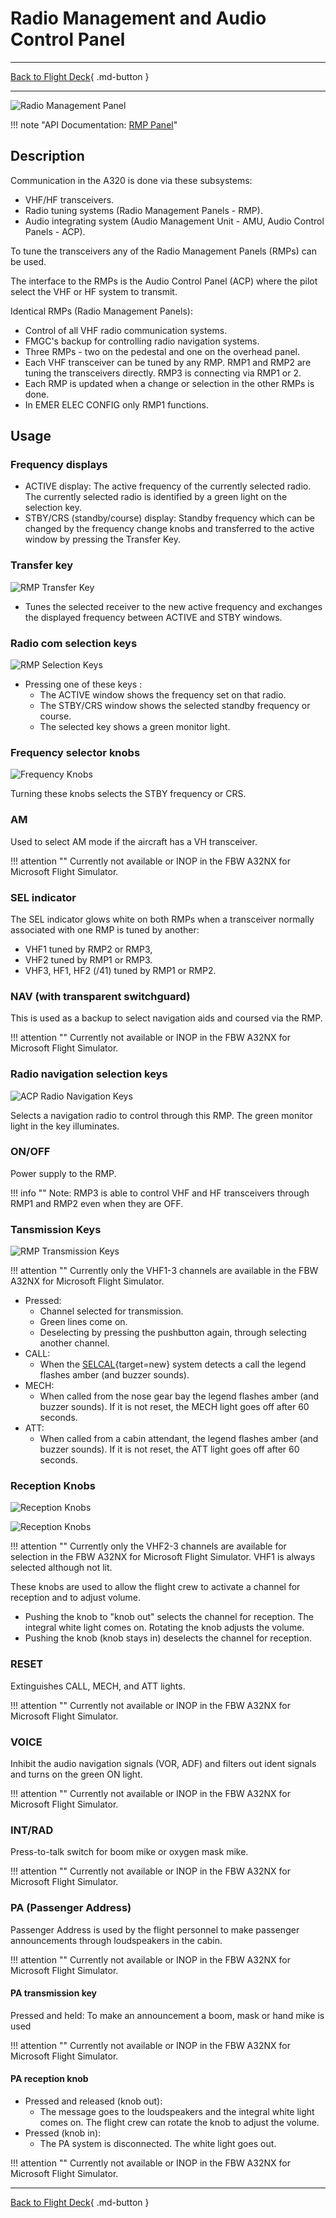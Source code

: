 # Radio Management and Audio Control Panel

---

[Back to Flight Deck](../index.md){ .md-button }

---

![Radio Management Panel](../../../assets/a32nx-briefing/pedestal/RMP.jpg "Radio Management Panel")

!!! note "API Documentation: [RMP Panel](../../../../fbw-a32nx/a32nx-api/a32nx-flightdeck-api.md#rmp)"

## Description

Communication in the A320 is done via these subsystems:

- VHF/HF transceivers.
- Radio tuning systems (Radio Management Panels - RMP).
- Audio integrating system (Audio Management Unit - AMU, Audio Control Panels - ACP).

To tune the transceivers any of the Radio Management Panels (RMPs) can be used.

The interface to the RMPs is the Audio Control Panel (ACP) where the pilot select the VHF or HF system to transmit.

Identical RMPs (Radio Management Panels):

- Control of all VHF radio communication systems.
- FMGC's backup for controlling radio navigation systems.
- Three RMPs - two on the pedestal and one on the overhead panel.
- Each VHF transceiver can be tuned by any RMP. RMP1 and RMP2 are tuning the transceivers directly. RMP3 is connecting via RMP1 or 2.
- Each RMP is updated when a change or selection in the other RMPs is done.
- In EMER ELEC CONFIG only RMP1 functions.

## Usage

### Frequency displays

- ACTIVE display: The active frequency of the currently selected radio. The currently selected radio is identified by a green light on the selection key.
- STBY/CRS (standby/course) display: Standby frequency which can be changed by the frequency change knobs and transferred to the active window by pressing the Transfer Key.

###  Transfer key

![RMP Transfer Key](../../../assets/a32nx-briefing/pedestal/RMP-transfer-key.png "RMP Transfer Key")

- Tunes the selected receiver to the new active frequency and exchanges the displayed frequency between ACTIVE and STBY windows.

### Radio com selection keys

![RMP Selection Keys](../../../assets/a32nx-briefing/pedestal/RMP-selection-keys.png "RMP Selection Keys")

- Pressing one of these keys :
    - The ACTIVE window shows the frequency set on that radio.
    - The STBY/CRS window shows the selected standby frequency or course.
    - The selected key shows a green monitor light.

### Frequency selector knobs

![Frequency Knobs](../../../assets/a32nx-briefing/pedestal/RMP-frequency-knobs.png "Frequency Knobs")

Turning these knobs selects the STBY frequency or CRS.

### AM

Used to select AM mode if the aircraft has a VH transceiver.

!!! attention ""
    Currently not available or INOP in the FBW A32NX for Microsoft Flight Simulator.

### SEL indicator

The SEL indicator glows white on both RMPs when a transceiver normally associated with one RMP is tuned by another:

- VHF1 tuned by RMP2 or RMP3,
- VHF2 tuned by RMP1 or RMP3.
- VHF3, HF1, HF2 (/41) tuned by RMP1 or RMP2.

### NAV (with transparent switchguard)

This is used as a backup to select navigation aids and coursed via the RMP.

!!! attention ""
    Currently not available or INOP in the FBW A32NX for Microsoft Flight Simulator.

### Radio navigation selection keys

![ACP Radio Navigation Keys](../../../assets/a32nx-briefing/pedestal/ACP-radio-nav-keys.png "ACP Radio Navigation Keys")

Selects a navigation radio to control through this RMP. The green monitor light in the key illuminates.

### ON/OFF

Power supply to the RMP.

!!! info ""
    Note: RMP3 is able to control VHF and HF transceivers through RMP1 and RMP2 even when they are OFF.

### Tansmission Keys

![RMP Transmission Keys](../../../assets/a32nx-briefing/pedestal/RMP-transmission-keys.png)

!!! attention ""
    Currently only the VHF1-3 channels are available in the FBW A32NX for Microsoft Flight Simulator.

- Pressed:
    - Channel selected for transmission.
    - Green lines come on.
    - Deselecting by pressing the pushbutton again, through selecting another channel.
- CALL:
    -  When the [SELCAL](https://skybrary.aero/articles/selective-calling-system-selcal){target=new} system detects a call the legend flashes amber (and buzzer sounds).
- MECH:
    - When called from the nose gear bay the legend flashes amber (and buzzer sounds). If it is not reset, the MECH light goes off after 60 seconds.
- ATT:
    - When called from a cabin attendant, the legend flashes amber (and buzzer sounds). If it is not reset, the ATT light goes off after 60 seconds.

### Reception Knobs

![Reception Knobs](../../../assets/a32nx-briefing/pedestal/RMP-reception-knobs-1.png "Reception Knobs")

![Reception Knobs](../../../assets/a32nx-briefing/pedestal/RMP-receiption-knobs-2.png "Reception Knobs")

!!! attention ""
    Currently only the VHF2-3 channels are available for selection in the FBW A32NX for Microsoft Flight Simulator. VHF1 is always selected although not lit.

These knobs are used to allow the flight crew to activate a channel for reception and to adjust volume.

- Pushing the knob to "knob out" selects the channel for reception. The integral white light comes on. Rotating the knob adjusts the volume.
- Pushing the knob (knob stays in) deselects the channel for reception.

### RESET

Extinguishes CALL, MECH, and ATT lights.

!!! attention ""
    Currently not available or INOP in the FBW A32NX for Microsoft Flight Simulator.

### VOICE

Inhibit the audio navigation signals (VOR, ADF) and filters out ident signals and turns on the green ON light.

!!! attention ""
    Currently not available or INOP in the FBW A32NX for Microsoft Flight Simulator.

### INT/RAD

Press-to-talk switch for boom mike or oxygen mask mike.

!!! attention ""
    Currently not available or INOP in the FBW A32NX for Microsoft Flight Simulator.

### PA (Passenger Address)

Passenger Address is used by the flight personnel to make passenger announcements through loudspeakers in the cabin.

!!! attention ""
    Currently not available or INOP in the FBW A32NX for Microsoft Flight Simulator.

#### PA transmission key

Pressed and held: To make an announcement a boom, mask or hand mike is used

!!! attention ""
    Currently not available or INOP in the FBW A32NX for Microsoft Flight Simulator.

#### PA reception knob

- Pressed and released (knob out):
    - The message goes to the loudspeakers and the integral white light comes on. The flight crew can rotate the knob to adjust the volume.
- Pressed (knob in):
    - The PA system is disconnected. The white light goes out.

!!! attention ""
    Currently not available or INOP in the FBW A32NX for Microsoft Flight Simulator.

---

[Back to Flight Deck](../index.md){ .md-button }
